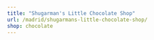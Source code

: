 ```yaml
---
title: "Shugarman's Little Chocolate Shop"
url: /madrid/shugarmans-little-chocolate-shop/
shop: chocolate
---
```

